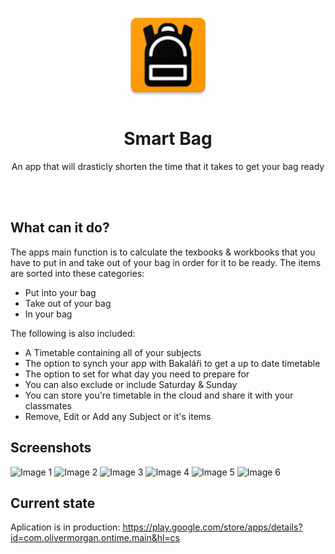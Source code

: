 <p align="center">
 <img width="150" src="https://raw.githubusercontent.com/atOliverParkerMorgan/SmartBag/master/app/src/main/res/mipmap-xxxhdpi/ic_launcher.png" alt="Aplication logo"/>
</p>
<h1 align="center">Smart Bag</h1>

<div align="center">
  
  An app that will drasticly shorten the time that it takes to get your bag ready
  
  
</div>
<br>
<br>


## What can it do?
The apps main function is to calculate the texbooks & workbooks that you have to put in and take out of your bag in order for it to be ready. The items are sorted into these categories:
* Put into your bag
* Take out of your bag
* In your bag

The following is also included:
* A Timetable containing all of your subjects
* The option to synch your app with Bakaláři to get a up to date timetable
* The option to set for what day you need to prepare for
* You can also exclude or include Saturday & Sunday
* You can store you're timetable in the cloud and share it with your classmates
* Remove, Edit or Add any Subject or it's items

## Screenshots
<img src="https://play-lh.googleusercontent.com/ZEO0rpVI5dSflT6hLYkQn7hIzYIFgsTEPJM5MjEnHeOzRa_b93RGecQIzae3dF2B_qxT=w1920-h937-rw" alt="Image 1"/>
<img src="https://play-lh.googleusercontent.com/7yYXzT_6jokoJq1iWRHTts3qNfqe3eXssiKRF5B1zrR5tPNIEavZrdljtTD16Yj84fGx=w1920-h937-rw" alt="Image 2"/>
<img src="https://play-lh.googleusercontent.com/vSx2EV4w7cvz6G7JM8BEojtrE4ZjhxMSjueaf4dGahXUZYHB1b90pRsFoGMlUB0UUoI=w1920-h937-rw" alt="Image 3"/>
<img src="https://play-lh.googleusercontent.com/3sRqX1nbpZW7Ma6t_Lxmhs4MyEcOXcNGqyLqXyKJjZW_XT5TDy-vLLiv1aF3JkrGAQ=w1920-h937-rw" alt="Image 4"/>
<img src="https://play-lh.googleusercontent.com/xu2otji7El0okbXYa3b2fQnoKKfPyneFOIz2uARQbDbvW0DfECJ8iM_ZQH5eNummD1G7=w1920-h937-rw" alt="Image 5"/>
<img src="https://play-lh.googleusercontent.com/xu2otji7El0okbXYa3b2fQnoKKfPyneFOIz2uARQbDbvW0DfECJ8iM_ZQH5eNummD1G7=w720-h310-rw" alt="Image 6"/>

## Current state
Aplication is in production: https://play.google.com/store/apps/details?id=com.olivermorgan.ontime.main&hl=cs
